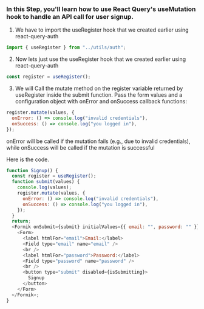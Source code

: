 ### In this Step, you'll learn how to use React Query's useMutation hook to handle an API call for user signup.

1. We have to import the useRegister hook that we created earlier using react-query-auth

```js
import { useRegister } from "../utils/auth";
```

2. Now lets just use the useRegister hook that we created earlier using react-query-auth

```js
const register = useRegister();
```

3. We will Call the mutate method on the register variable returned by useRegister inside the submit function. Pass the form values and a configuration object with onError and onSuccess callback functions:

```js
register.mutate(values, {
  onError: () => console.log("invalid credentials"),
  onSuccess: () => console.log("you logged in"),
});
```

onError will be called if the mutation fails (e.g., due to invalid credentials), while onSuccess will be called if the mutation is successful

Here is the code.

```js
function Signup() {
  const register = useRegister();
  function submit(values) {
    console.log(values);
    register.mutate(values, {
      onError: () => console.log("invalid credentials"),
      onSuccess: () => console.log("you logged in"),
    });
  }
  return;
  <Formik onSubmit={submit} initialValues={{ email: "", password: "" }}>
    <Form>
      <label htmlFor="email">Email:</label>
      <Field type="email" name="email" />
      <br />
      <label htmlFor="password">Password:</label>
      <Field type="password" name="password" />
      <br />
      <button type="submit" disabled={isSubmitting}>
        Signup
      </button>
    </Form>
  </Formik>;
}
```
